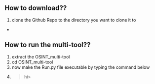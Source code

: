 ## How to download??
1. clone the Github Repo to the directory you want to clone it to
-
## How to run the multi-tool??
1. extract the OSINT_multi-tool
2. cd OSINT_multi-tool
3. now make the Run.py file executable by typing the command below
4. >hi>
